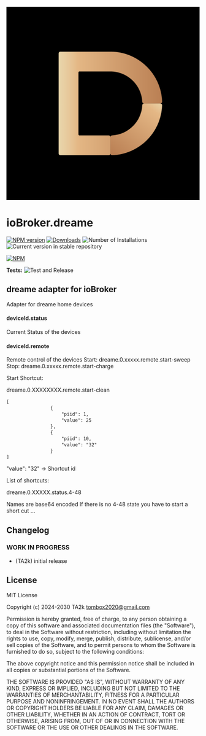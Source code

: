 ![Logo](admin/dreame.png)

# ioBroker.dreame

[![NPM version](https://img.shields.io/npm/v/iobroker.dreame.svg)](https://www.npmjs.com/package/iobroker.dreame)
[![Downloads](https://img.shields.io/npm/dm/iobroker.dreame.svg)](https://www.npmjs.com/package/iobroker.dreame)
![Number of Installations](https://iobroker.live/badges/dreame-installed.svg)
![Current version in stable repository](https://iobroker.live/badges/dreame-stable.svg)

[![NPM](https://nodei.co/npm/iobroker.dreame.png?downloads=true)](https://nodei.co/npm/iobroker.dreame/)

**Tests:** ![Test and Release](https://github.com/TA2k/ioBroker.dreame/workflows/Test%20and%20Release/badge.svg)

## dreame adapter for ioBroker

Adapter for dreame home devices

#### deviceId.status

Current Status of the devices

#### deviceId.remote

Remote control of the devices
Start: dreame.0.xxxxx.remote.start-sweep
Stop: dreame.0.xxxxx.remote.start-charge

Start Shortcut:

dreame.0.XXXXXXXX.remote.start-clean

```
[
                {
                    "piid": 1,
                    "value": 25
                },
                {
                    "piid": 10,
                    "value": "32"
                }
]
```

"value": "32" -> Shortcut id

List of shortcuts:

dreame.0.XXXXX.status.4-48

Names are base64 encoded
If there is no 4-48 state you have to start a short cut
...

## Changelog

<!--
    Placeholder for the next version (at the beginning of the line):
    ### **WORK IN PROGRESS**
-->

### **WORK IN PROGRESS**

- (TA2k) initial release

## License

MIT License

Copyright (c) 2024-2030 TA2k <tombox2020@gmail.com>

Permission is hereby granted, free of charge, to any person obtaining a copy
of this software and associated documentation files (the "Software"), to deal
in the Software without restriction, including without limitation the rights
to use, copy, modify, merge, publish, distribute, sublicense, and/or sell
copies of the Software, and to permit persons to whom the Software is
furnished to do so, subject to the following conditions:

The above copyright notice and this permission notice shall be included in all
copies or substantial portions of the Software.

THE SOFTWARE IS PROVIDED "AS IS", WITHOUT WARRANTY OF ANY KIND, EXPRESS OR
IMPLIED, INCLUDING BUT NOT LIMITED TO THE WARRANTIES OF MERCHANTABILITY,
FITNESS FOR A PARTICULAR PURPOSE AND NONINFRINGEMENT. IN NO EVENT SHALL THE
AUTHORS OR COPYRIGHT HOLDERS BE LIABLE FOR ANY CLAIM, DAMAGES OR OTHER
LIABILITY, WHETHER IN AN ACTION OF CONTRACT, TORT OR OTHERWISE, ARISING FROM,
OUT OF OR IN CONNECTION WITH THE SOFTWARE OR THE USE OR OTHER DEALINGS IN THE
SOFTWARE.
